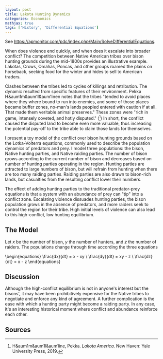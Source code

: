 ```yaml
---
layout: post
title: Lakota Hunting Dynamics
categories: Economics
mathjax: true
tags: ['History', 'Differential Equations']
---
```


See https://apmonitor.com/pdc/index.php/Main/SolveDifferentialEquations.

When does violence end quickly, and when does it escalate into broader conflict? The competition between Native American tribes over bison hunting grounds during the mid-1800s provides an illustrative example. Lakotas, Crows, Omahas, Poncas, and other groups roamed the plains on horseback, seeking food for the winter and hides to sell to American traders. 

Clashes between the tribes led to cycles of killings and retribution. The dynamic resulted from specific features of their environment. Pekka H&aum1m&aum1l&aum1inen notes that the tribes "tended to avoid places where they where bound to run into enemies, and some of those places became buffer zones, no-man's lands peopled entered with caution if at all. That made them veritable animal preserves." These zones were "rich in game, intensely coveted, and hotly disputed." ([^1]) In short, the conflict caused the disputed land to become even more valuable, thus increasing the potential pay-off to the tribe able to claim those lands for themselves.

I present a toy model of the conflict over bison hunting grounds based on the Lotka-Volterra equations, commonly used to describe the population dynamics of predators and prey. I model three populations: the bison, Native hunting parties, and Native raiding parties. The number of bison grows according to the current number of bison and decreases based on number of hunting parties operating in the region. Hunting parties are attracted to large numbers of bison, but will refrain from hunting when there are too many raiding parties. Raiding parties are also drawn to bison-rich lands, but casualties from the resulting conflict lower their numbers.

The effect of adding hunting parties to the traditional predator-prey equations is that a system with an abundance of prey can "tip" into a conflict zone. Escalating violence dissuades hunting parties, the bison population grows in the absence of predators, and more raiders seek to control the region for their tribe. High initial levels of violence can also lead to this high-conflict, low hunting equilibrium.

## The Model

Let *x* be the number of bison, *y* the number of hunters, and *z* the number of raiders. The populations change through time according the three equations

\begin{equations}
\frac{dx}{dt} = x - xy \\
\frac{dy}{dt} = xy - z \\
\frac{dz}{dt} = x - z
\end{equations}

## Discussion
Although the high-conflict equilibrium is not in anyone's interest but the bisons', it may have been prohibitively expensive for the Native tribes to negotiate and enforce any kind of agreement. A further complication is the ease with which a hunting party might become a raiding party. In any case, it's an interesting historical moment where conflict and abundance reinforce each other.

## Sources
[^1]: H&aum1m&aum1l&aum1ine, Pekka. *Lakota America*. New Haven: Yale University Press, 2019.